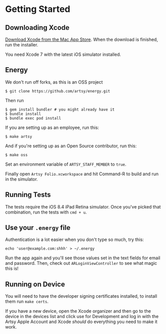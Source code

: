 # Getting Started

## Downloading Xcode

[Download Xcode from the Mac App Store][xcode]. When the download is finished,
run the installer.

[xcode]: http://itunes.apple.com/us/app/xcode/id448457090?mt=12

You need Xcode 7 with the latest iOS simulator installed.

## Energy

We don't run off forks, as this is an OSS project

```
$ git clone https://github.com/artsy/energy.git
```

Then run

```
$ gem install bundler # you might already have it
$ bundle install
$ bundle exec pod install
```

If you are setting up as an employee, run this:

```
$ make artsy
```

And if you're setting up as an Open Source contributor, run this:

```
$ make oss
```

Set an environment variable of `ARTSY_STAFF_MEMBER` to `true`.

Finally open `Artsy Folio.xcworkspace` and hit Command-R to build and run in the
simulator.

## Running Tests

The tests require the iOS 8.4 iPad Retina simulator. Once you've picked that
combination, run the tests with `cmd + u`.

## Use your `.energy` file

Authentication is a lot easier when you don't type so much, try this:

```
echo 'user@example.com:shhh' > ~/.energy
```

Run the app again and you'll see those values set in the text fields for email
and password. Then, check out `ARLoginViewController` to see what magic this is!

## Running on Device

You will need to have the developer signing certificates installed, to install
them run `make certs`.

If you have a new device, open the Xcode organizer and then go to the device in
the devices list and click use for Development and log in with the Artsy Apple
Account and Xcode _should_ do everything you need to make it work.

